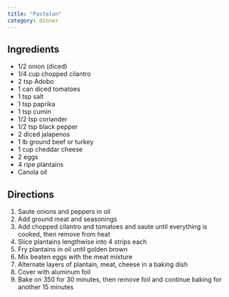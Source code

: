 ```yaml
---
title: "Pastelon"
category: dinner
---
```


## Ingredients

- 1/2 onion (diced)
- 1/4 cup chopped cilantro
- 2 tsp Adobo
- 1 can diced tomatoes
- 1 tsp salt
- 1 tsp paprika
- 1 tsp cumin
- 1/2 tsp coriander
- 1/2 tsp black pepper
- 2 diced jalapenos
- 1 lb ground beef or turkey
- 1 cup cheddar cheese
- 2 eggs
- 4 ripe plantains
- Canola oil


## Directions
1. Saute onions and peppers in oil
2. Add ground meat and seasonings
3. Add chopped cilantro and tomatoes and saute until everything is cooked, then remove from heat
4. Slice plantains lengthwise into 4 strips each
5. Fry plantains in oil until golden brown
6. Mix beaten eggs with the meat mixture
7. Alternate layers of plantain, meat, cheese in a baking dish
8. Cover with aluminum foil
9. Bake on 350 for 30 minutes, then remove foil and continue baking for another 15 minutes